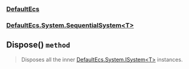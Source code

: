 ### [DefaultEcs](./DefaultEcs.md 'DefaultEcs')
### [DefaultEcs.System.SequentialSystem&lt;T&gt;](./DefaultEcs-System-SequentialSystem-T-.md 'DefaultEcs.System.SequentialSystem&lt;T&gt;')
## Dispose() `method`
>Disposes all the inner [DefaultEcs.System.ISystem&lt;T&gt;](./DefaultEcs-System-ISystem-T-.md 'DefaultEcs.System.ISystem&lt;T&gt;') instances.
